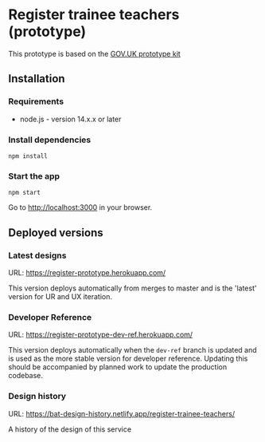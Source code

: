 # Register trainee teachers (prototype)

This prototype is based on the [GOV.UK prototype kit](https://github.com/alphagov/govuk-prototype-kit)

## Installation

### Requirements

- node.js - version 14.x.x or later

### Install dependencies

`npm install`

### Start the app

`npm start`

Go to [http://localhost:3000]() in your browser.

## Deployed versions

### Latest designs

URL: https://register-prototype.herokuapp.com/

This version deploys automatically from merges to master and is the 'latest' version for UR and UX iteration.

### Developer Reference

URL: https://register-prototype-dev-ref.herokuapp.com/

This version deploys automatically when the `dev-ref` branch is updated and is used as the more stable version for developer reference. Updating this should be accompanied by planned work to update the production codebase.

### Design history

URL: https://bat-design-history.netlify.app/register-trainee-teachers/

A history of the design of this service
